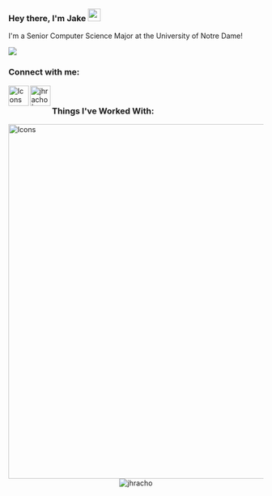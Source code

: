 ### Hey there, I'm Jake <img src="https://media.giphy.com/media/hvRJCLFzcasrR4ia7z/giphy.gif" width="25px">
I'm a Senior Computer Science Major at the University of Notre Dame!

![](https://komarev.com/ghpvc/?username=your-github-username&color=green)

### Connect with me:
[<img align="left" alt="Icons" width='40px' src="https://skillicons.dev/icons?i=linkedin" />][linkedin]


[<img align="left" alt="jhracho | Handshake" width="40px" src="https://www.brandeis.edu/hiatt/_images/new-handshake-logo.png" />][handshake]
<br />
### Things I've Worked With:
<img align="left" alt="Icons" width='700px' src="https://skillicons.dev/icons?i=python,react,aws,mysql,ts,html,sass,js,nginx,ps,php,c,cpp,powershell,vscode" />


<br></br>
<p align="center"> <img src="https://github-readme-stats.vercel.app/api?username=jhracho&show_icons=true&theme=gotham" alt="jhracho" />

[linkedin]: https://www.linkedin.com/in/jake-hracho-61a394181
[handshake]: https://nd.joinhandshake.com/users/20129637
